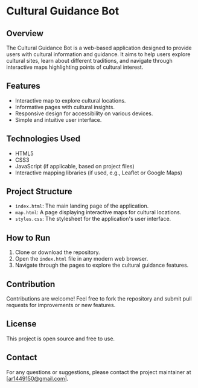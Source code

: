 # Cultural Guidance Bot

## Overview
The Cultural Guidance Bot is a web-based application designed to provide users with cultural information and guidance. It aims to help users explore cultural sites, learn about different traditions, and navigate through interactive maps highlighting points of cultural interest.

## Features
- Interactive map to explore cultural locations.
- Informative pages with cultural insights.
- Responsive design for accessibility on various devices.
- Simple and intuitive user interface.

## Technologies Used
- HTML5
- CSS3
- JavaScript (if applicable, based on project files)
- Interactive mapping libraries (if used, e.g., Leaflet or Google Maps)

## Project Structure
- `index.html`: The main landing page of the application.
- `map.html`: A page displaying interactive maps for cultural locations.
- `styles.css`: The stylesheet for the application's user interface.

## How to Run
1. Clone or download the repository.
2. Open the `index.html` file in any modern web browser.
3. Navigate through the pages to explore the cultural guidance features.

## Contribution
Contributions are welcome! Feel free to fork the repository and submit pull requests for improvements or new features.

## License
This project is open source and free to use.

## Contact
For any questions or suggestions, please contact the project maintainer at [ar1449150@gmail.com].
